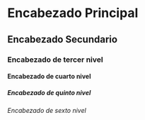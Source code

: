 # Encabezado Principal
## Encabezado Secundario
### Encabezado de tercer nivel
#### Encabezado de cuarto nivel
##### Encabezado de quinto nivel
###### Encabezado de sexto nivel
